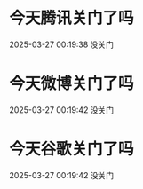 # 今天腾讯关门了吗

2025-03-27 00:19:38 没关门

# 今天微博关门了吗

2025-03-27 00:19:42 没关门

# 今天谷歌关门了吗

2025-03-27 00:19:42 没关门


